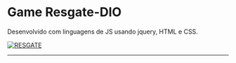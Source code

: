 #  Game Resgate-DIO 

  Desenvolvido com linguagens de JS usando jquery, HTML e CSS.

[![RESGATE](https://i.imgur.com/BS3YReH.jpg)](https://resgate.netlify.app/)

------------
